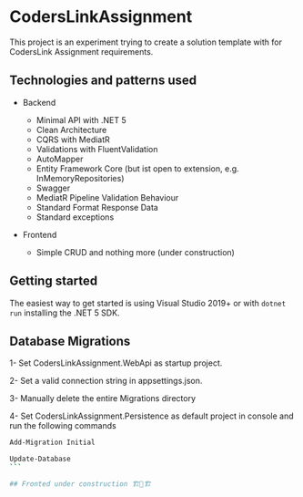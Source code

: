 ﻿# CodersLinkAssignment

This project is an experiment trying to create a solution template with for CodersLink Assignment requirements.



## Technologies and patterns used

- Backend
  - Minimal API with .NET 5
  - Clean Architecture
  - CQRS with MediatR
  - Validations with FluentValidation
  - AutoMapper
  - Entity Framework Core (but ist open to extension, e.g. InMemoryRepositories)
  - Swagger
  - MediatR Pipeline Validation Behaviour
  - Standard Format Response Data
  - Standard exceptions


- Frontend
  - Simple CRUD and nothing more (under construction)


## Getting started

The easiest way to get started is using Visual Studio 2019+ or with `dotnet run` installing the .NET 5 SDK.

## Database Migrations

1- Set CodersLinkAssignment.WebApi as startup project.

2- Set a valid connection string in appsettings.json.

3- Manually delete the entire Migrations directory

4- Set CodersLinkAssignment.Persistence as default project in console and run the following commands

````bash
Add-Migration Initial

Update-Database
```

## Fronted under construction 🏗️🚧🏗️
